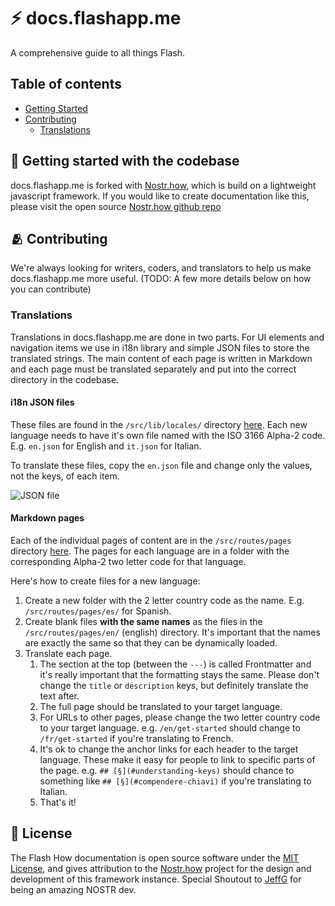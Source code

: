 # ⚡ docs.flashapp.me

A comprehensive guide to all things Flash.

## Table of contents

-   [Getting Started](#🐣-getting-started-with-the-codebase)
-   [Contributing](#🫂-contributing)
    -   [Translations](#translations)

## 🐣 Getting started with the codebase

docs.flashapp.me is forked with [Nostr.how](https://nostr.how/), which is build on a lightweight javascript framework. If you would like to create documentation like this, please visit the open source [Nostr.how github repo](https://github.com/erskingardner/nostr-how)

## 🫂 Contributing

We're always looking for writers, coders, and translators to help us make docs.flashapp.me more useful. (TODO: A few more details below on how you can contribute)

### Translations

Translations in docs.flashapp.me are done in two parts. For UI elements and navigation items we use in i18n library and simple JSON files to store the translated strings. The main content of each page is written in Markdown and each page must be translated separately and put into the correct directory in the codebase.

#### i18n JSON files

These files are found in the `/src/lib/locales/` directory [here](https://github.com/lnflash/flash-how/tree/main/src/lib/locales). Each new language needs to have it's own file named with the ISO 3166 Alpha-2 code. E.g. `en.json` for English and `it.json` for Italian.

To translate these files, copy the `en.json` file and change only the values, not the keys, of each item.

![JSON file](https://user-images.githubusercontent.com/202880/231967087-5f66846b-f76b-42d2-b0f5-37a2dd8778a2.png)

#### Markdown pages

Each of the individual pages of content are in the `/src/routes/pages` directory [here](https://github.com/lnflash/flash-how/tree/main/src/routes/pages). The pages for each language are in a folder with the corresponding Alpha-2 two letter code for that language.

Here's how to create files for a new language:

1. Create a new folder with the 2 letter country code as the name. E.g. `/src/routes/pages/es/` for Spanish.
1. Create blank files **with the same names** as the files in the `/src/routes/pages/en/` (english) directory. It's important that the names are exactly the same so that they can be dynamically loaded.
1. Translate each page.
    1. The section at the top (between the `---`) is called Frontmatter and it's really important that the formatting stays the same. Please don't change the `title` or `description` keys, but definitely translate the text after.
    1. The full page should be translated to your target language.
    1. For URLs to other pages, please change the two letter country code to your target language. e.g. `/en/get-started` should change to `/fr/get-started` if you're translating to French.
    1. It's ok to change the anchor links for each header to the target language. These make it easy for people to link to specific parts of the page. e.g. `## [§](#understanding-keys)` should chance to something like `## [§](#compendere-chiavi)` if you're translating to Italian.
    1. That's it!

## 📜 License

The Flash How documentation is open source software under the [MIT License](https://opensource.org/licenses/MIT), and gives attribution to the [Nostr.how](https://nostr.how/) project for the design and development of this framework instance. Special Shoutout to [JeffG](https://snort.social/p/npub1zuuajd7u3sx8xu92yav9jwxpr839cs0kc3q6t56vd5u9q033xmhsk6c2uc) for being an amazing NOSTR dev.
